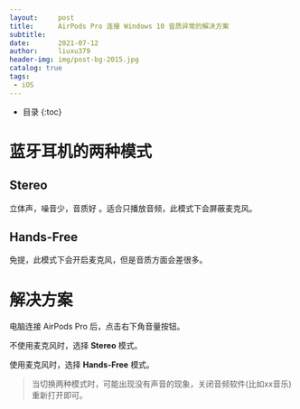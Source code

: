 ```yaml
---
layout:     post
title:      AirPods Pro 连接 Windows 10 音质异常的解决方案
subtitle:   
date:       2021-07-12
author:     liuxu379
header-img: img/post-bg-2015.jpg
catalog: true
tags:
 - iOS
---
```


* 目录
  {:toc}

# 蓝牙耳机的两种模式

## Stereo

立体声，噪音少，音质好 。适合只播放音频，此模式下会屏蔽麦克风。



## Hands-Free

免提，此模式下会开启麦克风，但是音质方面会差很多。



# 解决方案

电脑连接 AirPods Pro 后，点击右下角音量按钮。

不使用麦克风时，选择 **Stereo** 模式。

使用麦克风时，选择 **Hands-Free** 模式。

> 当切换两种模式时，可能出现没有声音的现象，关闭音频软件(比如xx音乐)重新打开即可。